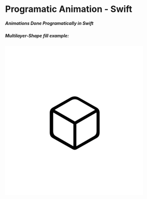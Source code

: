 # Programatic Animation - Swift

##### Animations Done Programatically in Swift
##### Multilayer-Shape fill example:


  ![alt text](https://github.com/matiasld/animation-programmatically/blob/master/AnimationTest/img/1.gif?raw=true)

